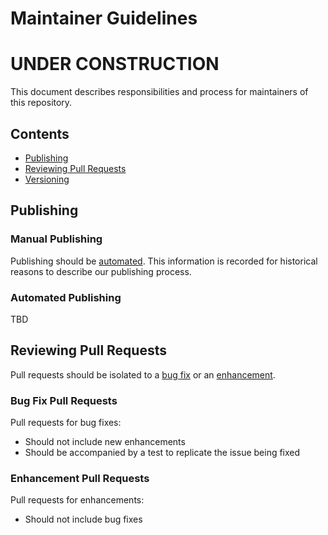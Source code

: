 # Maintainer Guidelines

# **UNDER CONSTRUCTION**

This document describes responsibilities and process for maintainers of this repository.

## Contents
- [Publishing](#publishing)
- [Reviewing Pull Requests](#reviewing-pull-requests)
- [Versioning](#versioning)

## Publishing

### Manual Publishing
Publishing should be [automated](./#automated).  This information is recorded for historical reasons to describe our publishing process.

### Automated Publishing
TBD

## Reviewing Pull Requests
Pull requests should be isolated to a [bug fix](#bug-fix-pull-requests) or an [enhancement](#enhancement-pull-requests).  

### Bug Fix Pull Requests
Pull requests for bug fixes:
* Should not include new enhancements
* Should be accompanied by a test to replicate the issue being fixed

### Enhancement Pull Requests
Pull requests for enhancements:
* Should not include bug fixes


